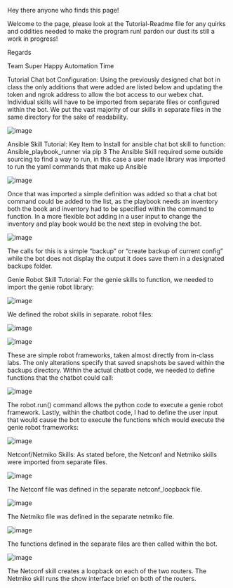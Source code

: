 Hey there anyone who finds this page!

Welcome to the page, please look at the Tutorial-Readme file for any quirks and oddities needed to make the program run!
pardon our dust its still a work in progress!

Regards

Team Super Happy Automation Time


Tutorial
Chat bot Configuration:
	Using the previously designed chat bot in class the only additions that were added are listed below and updating the token and ngrok address to allow the bot access to our webex chat.
Individual skills will have to be imported from separate files or configured within the bot. We put the vast majority of our skills in separate files in the same directory for the sake of readability.

![image](https://user-images.githubusercontent.com/60437398/145248545-28bf2d17-ff2d-485f-a20e-3fc61d649f46.png)

Ansible Skill Tutorial:	
Key Item to Install for ansible chat bot skill to function:
Ansible_playbook_runner via pip 3
The Ansible Skill required some outside sourcing to find a way to run, in this case a user made library was imported to run the yaml commands that make up Ansible

![image](https://user-images.githubusercontent.com/60437398/145248586-d71b8d29-ed97-48ce-8958-d4691b1061ca.png)

Once that was imported a simple definition was added so that a chat bot command could be added to the list, as the playbook needs an inventory both the book and inventory had to be specified within the command to function.  In a more flexible bot adding in a user input to change the inventory and play book would be the next step in evolving the bot.

![image](https://user-images.githubusercontent.com/60437398/145248617-c2270ad0-fc17-4cbd-b610-29557bebf8db.png)

The calls for this is a simple “backup” or “create backup of current config” while the bot does not display the output it does save them in a designated backups folder.

Genie Robot Skill Tutorial:
For the genie skills to function, we needed to import the genie robot library:

![image](https://user-images.githubusercontent.com/60437398/145248639-63671e34-db71-45a6-87a3-dec98195cab3.png)

We defined the robot skills in separate. robot files:

![image](https://user-images.githubusercontent.com/60437398/145248661-1673fbd8-10f5-4cac-8ad8-9536c2a2298b.png)

![image](https://user-images.githubusercontent.com/60437398/145248676-9c5d8642-0c09-4db6-ae8d-3157a8983db0.png)

These are simple robot frameworks, taken almost directly from in-class labs. The only alterations specify that saved snapshots be saved within the backups directory.
Within the actual chatbot code, we needed to define functions that the chatbot could call:

![image](https://user-images.githubusercontent.com/60437398/145248725-21ed0e87-74b3-4e76-8d70-5e204da95133.png)

The robot.run() command allows the python code to execute a genie robot framework. Lastly, within the chatbot code, I had to define the user input that would cause the bot to execute the functions which would execute the genie robot frameworks: 

![image](https://user-images.githubusercontent.com/60437398/145248742-6bddc518-231c-4d32-833a-cfd0440662ac.png)

Netconf/Netmiko Skills:
As stated before, the Netconf and Netmiko skills were imported from separate files. 

![image](https://user-images.githubusercontent.com/60437398/145248759-64859516-6f1a-4856-8bc8-c14809a1e7da.png)

The Netconf file was defined in the separate netconf_loopback file. 

![image](https://user-images.githubusercontent.com/60437398/145248835-9f30705f-7853-491a-9825-cfc6cea503ab.png)

The Netmiko file was defined in the separate netmiko file.

![image](https://user-images.githubusercontent.com/60437398/145248862-6439981b-6b1f-4eec-825d-10ff9ee9a1d3.png)

The functions defined in the separate files are then called within the bot.

![image](https://user-images.githubusercontent.com/60437398/145248894-79423eaa-680c-41ed-9afb-aef846ee95d1.png)


The Netconf skill creates a loopback on each of the two routers. The Netmiko skill runs the show interface brief on both of the routers. 
